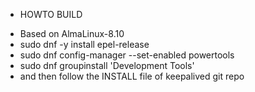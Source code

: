 * HOWTO BUILD

- Based on AlmaLinux-8.10
- sudo dnf -y install epel-release
- sudo dnf config-manager --set-enabled powertools
- sudo dnf groupinstall 'Development Tools'
- and then follow the INSTALL file of keepalived git repo
